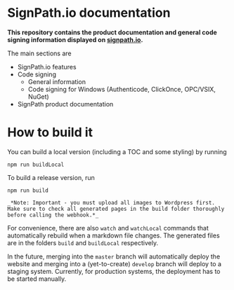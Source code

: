 # SignPath.io documentation

**This repository contains the product documentation and general code signing information displayed on [signpath.io](https://about.signpath.io/).**

The main sections are

* SignPath.io features
* Code signing
  * General information
  * Code signing for Windows (Authenticode, ClickOnce, OPC/VSIX, NuGet)
* SignPath product documentation

# How to build it
You can build a local version (including a TOC and some styling) by running
    
    npm run buildLocal

To build a release version, run

    npm run build

    _*Note: Important - you must upload all images to Wordpress first. Make sure to check all generated pages in the build folder thoroughly before calling the webhook.*_

For convenience, there are also `watch` and `watchLocal` commands that automatically rebuild when a markdown file changes. The generated files are in the folders `build` and `buildLocal` respectively.

In the future, merging into the `master` branch will automatically deploy the website and merging into a (yet-to-create) `develop` branch will deploy to a staging system. Currently, for production systems, the deployment has to be started manually.
